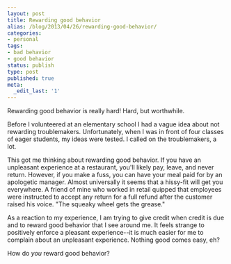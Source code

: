 ```yaml
---
layout: post
title: Rewarding good behavior
alias: /blog/2013/04/26/rewarding-good-behavior/
categories:
- personal
tags:
- bad behavior
- good behavior
status: publish
type: post
published: true
meta:
  _edit_last: '1'
---
```

Rewarding good behavior is really hard! Hard, but worthwhile.

Before I volunteered at an elementary school I had a vague idea about not rewarding troublemakers. Unfortunately, when I was in front of four classes of eager students, my ideas were tested. I called on the troublemakers, a lot.

This got me thinking about rewarding good behavior. If you have an unpleasant experience at a restaurant, you'll likely pay, leave, and never return. However, if you make a fuss, you can have your meal paid for by an apologetic manager. Almost universally it seems that a hissy-fit will get you everywhere. A friend of mine who worked in retail quipped that employees were instructed to accept any return for a full refund after the customer raised his voice. "The squeaky wheel gets the grease."

As a reaction to my experience, I am trying to give credit when credit is due and to reward good behavior that I see around me. It feels strange to positively enforce a pleasant experience--it is much easier for me to complain about an unpleasant experience. Nothing good comes easy, eh?

How do <em>you</em> reward good behavior?
